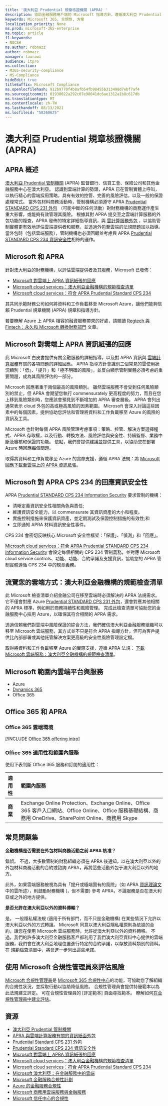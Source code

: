 ```yaml
---
title: '澳大利亞 Prudential 規章核證機關 (APRA) '
description: 協助金融服務用戶端的 Microsoft 指導方針，遵循澳大利亞 Prudential 規章機關的外包標準。
keywords: Microsoft 365, 合規性, 方案
localization_priority: None
ms.prod: microsoft-365-enterprise
ms.topic: article
f1.keywords:
- NOCSH
ms.author: robmazz
author: robmazz
manager: laurawi
audience: itpro
ms.collection:
- M365-security-compliance
- MS-Compliance
hideEdit: true
titleSuffix: Microsoft Compliance
ms.openlocfilehash: 912b9770f4b8afb54fb98455b313498d7ebf7af4
ms.sourcegitcommit: 01938022a292c07e98041dc6ae1312a1b8c617db
ms.translationtype: MT
ms.contentlocale: zh-TW
ms.lasthandoff: 08/13/2021
ms.locfileid: "58260625"
---
```

# <a name="australian-prudential-regulation-authority-apra"></a>澳大利亞 Prudential 規章核證機關 (APRA) 

## <a name="apra-overview"></a>APRA 概述

[澳大利亞 Prudential 管制機關](https://www.apra.gov.au/) (APRA) 監督銀行、信貸工會、保險公司和其他金融服務中心在澳大利亞。 認識到雲端計算的勢頭，APRA 已在管制實體上呼叫，以執行精心的雲端採用策略，具有有效的控管、完善的風險評估，以及一般的保證處理常式。 當外包材料商務活動時，管制機構必須遵守 APRA [Prudential STANDARD CPS 231 外包](https://www.apra.gov.au/sites/default/files/Prudential-Standard-CPS-231-Outsourcing-%28July-2017%29.pdf) （可能中斷的任何活動）對財務機構的商務運作產生重大影響，或能夠有效管理其風險。 根據其對 APRA 提交至之雲端計算服務的外包功能的複查，APRA 發佈的特定詳細指導資訊，與 [雲計算服務外包](https://www.apra.gov.au/sites/default/files/information_paper_-_outsourcing_involving_cloud_computing_services.pdf) ，以協助管制實體更有效地評估雲端提供者和服務，並透過外包至雲端的法規問題加以指導。  當外包時（包括雲端服務），管制機構也必須回顧並考慮與 APRA [Prudential STANDARD CPS 234 資訊安全性](https://www.legislation.gov.au/Details/F2018L01745)相符的運作。

## <a name="microsoft-and-apra"></a>Microsoft 和 APRA

針對澳大利亞的財務機構，以評估雲端提供者及其服務，Microsoft 已發佈：

- [Microsoft 對雲端上 APRA 資訊紙張的回應](https://aka.ms/navigatecloudaustralia) 
- [Microsoft cloud services：澳大利亞金融機構的規範檢查清單](https://www.microsoft.com/cms/api/am/binary/RE3ez0C)
- [Microsoft cloud services：符合 APRA Prudential Standard CPS 234](https://query.prod.cms.rt.microsoft.com/cms/api/am/binary/RE2OsZg)

其共同示範財務公司如何將資料和工作負載移至 Microsoft Azure，讓他們能夠信賴 Prudential 規章機關 (APRA) 規章和指導方針。

若要瞭解 Azure 上 APRA 相容的融資服務帶來的好處，請閱讀 [Regtech 與 Fintech：永久和 Microsoft 轉換財務部門](https://news.microsoft.com/en-au/features/regtech-meets-fintech-perpetual-microsoft-transform-finance-sector/) 文章。

## <a name="microsoft-response-to-the-apra-information-paper-on-cloud"></a>Microsoft 對雲端上 APRA 資訊紙張的回應

此 Microsoft 白皮書提供有關金融服務的詳細指導，以及對 APRA 資訊與 [雲端計算服務](https://www.apra.gov.au/sites/default/files/information_paper_-_outsourcing_involving_cloud_computing_services.pdf)有關的各項問題的詳細回應。 APRA 指導方針會識別三個常見的雲使用狀況類別：「低」、「提升」和「極不明確的風險」，並反白顯示管制實體必須考慮的重要問題，成為其風險評估的一部分。

Microsoft 回應著重于兩個最高的風險類別。 雖然雲端服務不會受到任何風險類別的禁止，但 APRA 會期望您執行 commensurately 更高程度的努力，而且在您上移到風險類別時，您應該會預見到不斷增加的 APRA 審查層級。 APRA 會列出通常表示 cloud 外包的高或極高風險的因素範圍。 Microsoft 會深入討論這些因素中的每個因素，提供協助您評估和管理將資料和工作負載移至 Azure 的風險的資訊及工具。

Microsoft 也針對每個 APRA 風險管理考慮事項：策略、控管、解決方案選擇程式、APRA 存取權，以及行動、轉換方法、風險評估與安全性、持續監督、業務中斷及審核和保證的功能。 依點，我們會提供建議並提供工具，以協助您在部署 Azure 時回應每個問題。

取得將資料和工作負載移至 Azure 的實際支援，遵循 APRA 法規：將 [Microsoft 回應下載至雲端上的 APRA 資訊紙張](https://aka.ms/navigatecloudaustralia)。

## <a name="microsoft-response-to-the-apra-cps-234-on-information-security"></a>Microsoft 對 APRA CPS 234 的回應資訊安全性

APRA [Prudential STANDARD CPS 234 Information Security](https://www.legislation.gov.au/Details/F2018L01745) 要求管制的機構：

- 清晰定義資訊安全性相關角色與責任;
- 維護資訊安全能力，以 commensurate 其資訊資產的大小和程度。
- 實施控制措施來保護資訊資產，並定期測試及保證控制措施的有效性;和
- 立即通知 APRA 材料資訊安全性事件。

CPS 234 會密切反映核心 Microsoft 安全性框架：「保護」、「偵測」和「回應」。

[Microsoft cloud services：符合 APRA Prudential STANDARD CPS 234 Information Security](https://query.prod.cms.rt.microsoft.com/cms/api/am/binary/RE2OsZg) 會設定每個相關的 CPS 234 管制義務，並對應 Microsoft cloud service controls、功能、功能、合約承諾及支援資訊，協助您的 APRA 管制實體遵循 CPS 234 中的規章義務。

## <a name="navigating-your-way-to-the-cloud-a-compliance-checklist-for-financial-institutions-in-australia"></a>流覽您的雲端方式：澳大利亞金融機構的規範檢查清單

此 Microsoft 檢查清單介紹金融公司在移至雲端時必須解決的 APRA 法規需求。 它不僅會對應 Azure [Prudential STANDARD CPS 231 外包](https://www.apra.gov.au/sites/default/files/Prudential-Standard-CPS-231-Outsourcing-%28July-2017%29.pdf)，還會對應其他相關的 APRA 標準，例如用於商務持續性和風險管理。 完成此檢查清單可協助您的金融服務中心採用 Azure，以確保其符合相關的 APRA 需求。

透過信賴我們對雲端中風險保證的綜合方法，我們確信澳大利亞金融服務組織可以移至 Microsoft 雲端服務，其方式並不只是符合 APRA 指導方針，但可為客戶提供比內部部署或其他託管解決方案更高級的安全性風險管理設定檔。

取得將資料和工作負載移至 Azure 的實際支援，遵循 APRA 法規： [下載 Microsoft 雲端服務：澳大利亞金融機構的規範檢查清單](https://www.microsoft.com/cms/api/am/binary/RE3ez0C)。

## <a name="microsoft-in-scope-cloud-platforms--services"></a>Microsoft 範圍內雲端平台與服務

- Azure
- [Dynamics 365](https://aka.ms/d365-compliance-list)
- Office 365

## <a name="office-365-and-apra"></a>Office 365 和 APRA

### <a name="office-365-cloud-environments"></a>Office 365 雲端環境

[!INCLUDE [Office 365 offering intro](../includes/o365-offering-introduction.md)]

### <a name="office-365-applicability-and-in-scope-services"></a>Office 365 適用性和範圍內服務

使用下表判斷 Office 365 服務和訂閱的適用性：

| **適用性** | **範圍內服務** |
|:------------------|:----------------------|
| **商業** | Exchange Online Protection、Exchange Online、Office 365 客戶入口網站、Office Online、Office 服務基礎結構、商務用 OneDrive、SharePoint Online、商務用 Skype |

## <a name="frequently-asked-questions"></a>常見問題集

**金融機構是否需要在外包材料商務活動之前 APRA 核准？**

錯誤。 不過，大多數管制的財務組織必須在 APRA 後通知，以在澳大利亞以外的外包材料商務活動的合約或諮詢 APRA，再將這些活動外包于澳大利亞以外的地方。

此外，如果雲端服務被視為具有「提升或極端固有的風險」（如 APRA [資訊理論文](https://www.apra.gov.au/sites/default/files/information_paper_-_outsourcing_involving_cloud_computing_services.pdf)中的雲所述），則鼓勵財務機構 (，但不需要) 參考 APRA，不論服務是否在澳大利亞或之外的地方提供。

**是否允許在澳大利亞以外的資料傳輸？**

是。 一般隱私權法規 (適用于所有部門，而不只是金融機構) 在某些情況下允許以澳大利亞以外的方式轉讓。 Microsoft 同意以澳大利亞隱私權原則為依據的合約，讓您在使用 Microsoft 雲端服務時，允許從澳大利亞以外的資料轉移。 不過，我們的許多澳大利亞金融服務客戶都利用了我們澳大利亞資料中心提供的雲端服務，我們會在澳大利亞地理位置進行特定的合約承諾，以存放資料類別的資料。 在 [規範檢查清單](https://www.microsoft.com/cms/api/am/binary/RE3ez0C)中，將會進一步列出這些承諾。

## <a name="use-microsoft-compliance-manager-to-assess-your-risk"></a>使用 Microsoft 合規性管理員來評估風險

[Microsoft 合規性管理員](/microsoft-365/compliance/compliance-manager)是 [Microsoft 365 合規性中心](/microsoft-365/compliance/microsoft-365-compliance-center)的功能，可協助您了解組織的合規性狀況，並採取行動以協助降低風險。 合規性管理員會提供特優範本以為此法規建立評定。 可在合規性管理員的 [評定範本] 頁面尋找範本。 瞭解如何[在合規性管理員中建立評估](/microsoft-365/compliance/compliance-manager-assessments)。

## <a name="resources"></a>資源

- [澳大利亞 Prudential 管制機關](https://www.apra.gov.au/)
- [APRA 與雲端計算服務有關的資訊紙面外包](https://www.apra.gov.au/sites/default/files/information_paper_-_outsourcing_involving_cloud_computing_services.pdf)
- [Prudential Standard CPS 231 外包](https://www.apra.gov.au/sites/default/files/Prudential-Standard-CPS-231-Outsourcing-%28July-2017%29.pdf)
- [Prudential Standard CPS 234 資訊安全性](https://www.legislation.gov.au/Details/F2018L01745)
- [Microsoft 對雲端上 APRA 資訊紙張的回應](https://aka.ms/navigatecloudaustralia)
- [Microsoft cloud services：澳大利亞金融機構的規範檢查清單](https://www.microsoft.com/cms/api/am/binary/RE3ez0C)
- [Microsoft cloud services：符合 APRA Prudential Standard CPS 234](https://query.prod.cms.rt.microsoft.com/cms/api/am/binary/RE2OsZg)
- [Microsoft 澳大利亞：在金融服務中的雲端](https://www.microsoft.com/apac/trustedcloud/australia-financial-service.aspx)
- [Microsoft 金融服務合規性計劃](https://www.microsoft.com/download/details.aspx?id=55332)
- [Azure 的金融服務合規性](https://azure.microsoft.com/resources/videos/azurecon-2015-financial-services-compliance-in-azure/)
- [Microsoft 商務用雲端服務與金融服務](https://www.microsoft.com/trustcenter/cloudservices/financialservices)
- [Microsoft 信任中心的合規性](https://www.microsoft.com/trust-center/compliance/compliance-overview)
